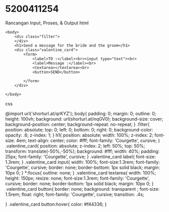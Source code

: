 # 5200411254
Rancangan Input, Proses, &amp; Output
html

<!DOCTYPE HTML>
<html>
    <head>
        <link rel="stylesheet" href="style.css">
    </head>
 
    
    <body>
        <div class="filter">
        </div>
        <h1>Send a message for the bride and the groom</h1>
        <div class="valentine_card">
            <form>
                <label>TO :</label><br><input type="text"><br>
                <label>Message :</label><br>
                <textarea></textarea><br>
                <button>SEND</button>
                
            </form>
        </div>
    
    </body>
</html>


css

@import url('shorturl.at/qrKYZ');
body{
    padding: 0;
    margin: 0;
    outline: 0;
    height: 100vh;
    background: url(shorturl.at/nqGV0);
    background-size: cover;
    background-position: center;
    background-repeat: no-repeat;
}
.filter{
    position: absolute;
    top: 0;
    left: 0;
    bottom: 0;
    right: 0;
    background-color:
    opacity: .6;
    z-index: 1;
}
h1{
    position: absolute;
    width: 100%;
    z-index: 2;
    font-size: 4em;
    text-align: center;
    color: #fff;
    font-family: 'Courgette', cursive;
}
.valentine_card{
    position: absolute;
    z-index: 2;
    left: 50%;
    top: 50%;
    transform: translate(-50%,-50%);
    background: #fff;
    width: 40%;
    padding: 25px;
    font-family: 'Courgette', cursive;
}
.valentine_card label{
    font-size: 1.3rem;
}
.valentine_card input{
    width: 100%;
    font-size:1.3rem;
    font-family: 'Courgette', cursive;
    border: none;
    border-bottom: 1px solid black;
    margin: 10px 0;
}
*:focus{
    outline: none;
}
.valentine_card textarea{
    width: 100%;
    height: 150px;
    resize: none;
    font-size:1.3rem;
    font-family: 'Courgette', cursive;
    border: none;
    border-bottom: 1px solid black;
    margin: 10px 0;
}
.valentine_card button{
    border: none;
    background: transparent ;
    font-size: 1.5rem;
    float: right;
    font-family: 'Courgette', cursive;
    transition: .4s;
    
}
.valentine_card button:hover{
    color: #f44336;
}

